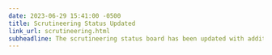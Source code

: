 ```yaml
---
date: 2023-06-29 15:41:00 -0500
title: Scrutineering Status Updated
link_url: scrutineering.html
subheadline: The scrutineering status board has been updated with additional team progress.
---
```


